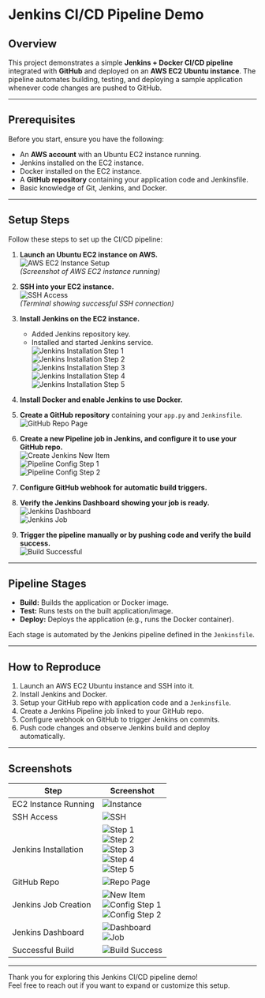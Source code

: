 # Jenkins CI/CD Pipeline Demo

## Overview
This project demonstrates a simple **Jenkins + Docker CI/CD pipeline** integrated with **GitHub** and deployed on an **AWS EC2 Ubuntu instance**. The pipeline automates building, testing, and deploying a sample application whenever code changes are pushed to GitHub.

---

## Prerequisites
Before you start, ensure you have the following:
- An **AWS account** with an Ubuntu EC2 instance running.
- Jenkins installed on the EC2 instance.
- Docker installed on the EC2 instance.
- A **GitHub repository** containing your application code and Jenkinsfile.
- Basic knowledge of Git, Jenkins, and Docker.

---

## Setup Steps
Follow these steps to set up the CI/CD pipeline:

1. **Launch an Ubuntu EC2 instance on AWS.**  
   ![AWS EC2 Instance Setup](screenshots/instance.png)  
   *(Screenshot of AWS EC2 instance running)*

2. **SSH into your EC2 instance.**  
   ![SSH Access](screenshots/SSH-access.png)  
   *(Terminal showing successful SSH connection)*

3. **Install Jenkins on the EC2 instance.**  
   - Added Jenkins repository key.  
   - Installed and started Jenkins service.  
   ![Jenkins Installation Step 1](screenshots/Jenkins-Installation-stp_l.png)  
   ![Jenkins Installation Step 2](screenshots/Jenkins-installation-stp_2.png)  
   ![Jenkins Installation Step 3](screenshots/Jenkins-Installation-stp_3.png)  
   ![Jenkins Installation Step 4](screenshots/Jenkins-Installation-stp_4.png)  
   ![Jenkins Installation Step 5](screenshots/Jenkins-Installation-stp_5.png)  

4. **Install Docker and enable Jenkins to use Docker.**

5. **Create a GitHub repository** containing your `app.py` and `Jenkinsfile`.  
   ![GitHub Repo Page](screenshots/Repo-Page.png)

6. **Create a new Pipeline job in Jenkins, and configure it to use your GitHub repo.**  
   ![Create Jenkins New Item](screenshots/Create_Jenkin-Newltem.png)  
   ![Pipeline Config Step 1](screenshots/Pipeline-Config-Stp_I.png)  
   ![Pipeline Config Step 2](screenshots/Pipeline-Config-Stp_2.png)

7. **Configure GitHub webhook for automatic build triggers.**

8. **Verify the Jenkins Dashboard showing your job is ready.**  
   ![Jenkins Dashboard](screenshots/Jenkins-Dashboard.png)  
   ![Jenkins Job](screenshots/Jenkins-Job.png)

9. **Trigger the pipeline manually or by pushing code and verify the build success.**  
   ![Build Successful](screenshots/Build-Sucessful.png)

---

## Pipeline Stages

- **Build:** Builds the application or Docker image.  
- **Test:** Runs tests on the built application/image.  
- **Deploy:** Deploys the application (e.g., runs the Docker container).

Each stage is automated by the Jenkins pipeline defined in the `Jenkinsfile`.

---

## How to Reproduce

1. Launch an AWS EC2 Ubuntu instance and SSH into it.
2. Install Jenkins and Docker.
3. Setup your GitHub repo with application code and a `Jenkinsfile`.
4. Create a Jenkins Pipeline job linked to your GitHub repo.
5. Configure webhook on GitHub to trigger Jenkins on commits.
6. Push code changes and observe Jenkins build and deploy automatically.

---

## Screenshots

| Step                  | Screenshot                                  |
|-----------------------|---------------------------------------------|
| EC2 Instance Running  | ![Instance](screenshots/instance.png)      |
| SSH Access            | ![SSH](screenshots/SSH-access.png)         |
| Jenkins Installation  | ![Step 1](screenshots/Jenkins-Installation-stp_l.png) <br> ![Step 2](screenshots/Jenkins-installation-stp_2.png) <br> ![Step 3](screenshots/Jenkins-Installation-stp_3.png) <br> ![Step 4](screenshots/Jenkins-Installation-stp_4.png) <br> ![Step 5](screenshots/Jenkins-Installation-stp_5.png) |
| GitHub Repo           | ![Repo Page](screenshots/Repo-Page.png)    |
| Jenkins Job Creation  | ![New Item](screenshots/Create_Jenkin-Newltem.png) <br> ![Config Step 1](screenshots/Pipeline-Config-Stp_I.png) <br> ![Config Step 2](screenshots/Pipeline-Config-Stp_2.png) |
| Jenkins Dashboard     | ![Dashboard](screenshots/Jenkins-Dashboard.png) <br> ![Job](screenshots/Jenkins-Job.png)     |
| Successful Build      | ![Build Success](screenshots/Build-Sucessful.png)        |

---

Thank you for exploring this Jenkins CI/CD pipeline demo!  
Feel free to reach out if you want to expand or customize this setup.

